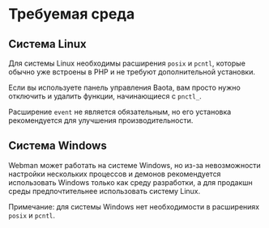 # Требуемая среда


## Система Linux
Для системы Linux необходимы расширения `posix` и `pcntl`, которые обычно уже встроены в PHP и не требуют дополнительной установки.

Если вы используете панель управления Baota, вам просто нужно отключить и удалить функции, начинающиеся с `pnctl_`.

Расширение `event` не является обязательным, но его установка рекомендуется для улучшения производительности.

## Система Windows
Webman может работать на системе Windows, но из-за невозможности настройки нескольких процессов и демонов рекомендуется использовать Windows только как среду разработки, а для продакшн среды предпочтительнее использовать систему Linux.

Примечание: для системы Windows нет необходимости в расширениях `posix` и `pcntl`.
